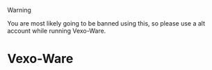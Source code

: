> [!WARNING]  
> You are most likely going to be banned using this, so please use a alt account while running Vexo-Ware.
  
# Vexo-Ware
